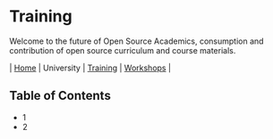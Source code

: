 # Training

Welcome to the future of Open Source Academics, consumption and contribution of open source curriculum and course materials.

| [Home](https://github.com/osacademics/home/) | University | [Training](https://github.com/osacademics/training) | [Workshops](https://github.com/osacademics/workshop/) |

## Table of Contents

- 1
- 2

